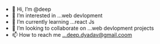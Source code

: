 - 👋 Hi, I’m @deep
- 👀 I’m interested in ...web devlopment
- 🌱 I’m currently learning ...react Js
- 💞️ I’m looking to collaborate on ...web devlopment projects
- 📫 How to reach me ...deep.dyadav@gmail.coom

<!---
deep1522/deep1522 is a ✨ special ✨ repository because its `README.md` (this file) appears on your GitHub profile.
You can click the Preview link to take a look at your changes.
--->
